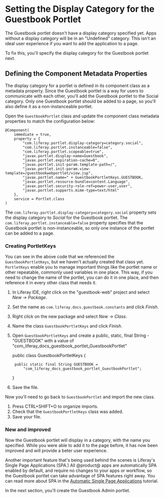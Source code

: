 # Setting the Display Category for the Guestbook Portlet [](id=setting-the-display-category-for-the-guestbook-portlet)

The Guestbook portlet doesn't have a display category specified yet. Apps
without a display category will be in an "Undefined" category. This isn't
an ideal user experience if you want to add the application to a page. 

To fix this, you'll specify the display category for the Guestbook portlet next.

## Defining the Component Metadata Properties [](id=defining-the-component-metadata-properties)

The display category for a portlet is defined in its component class as a 
metadata property. Since the Guestbook portlet is a way for users to 
communicate with each other, you'll add the Guestbook portlet to the Social 
category. Only one Guestbook portlet should be added to a page, so you'll also 
define it as a non-instanceable portlet.

Open the `GuestbookPortlet` class and update the component class metadata 
properties to match the configuration below:

    @Component(
    	immediate = true,
    	property = {
    		"com.liferay.portlet.display-category=category.social",
    		"com.liferay.portlet.instanceable=false",
    		"com.liferay.portlet.scopeable=true",
    		"javax.portlet.display-name=Guestbook",
    		"javax.portlet.expiration-cache=0",
    		"javax.portlet.init-param.template-path=/",
    		"javax.portlet.init-param.view-template=/guestbookwebportlet/view.jsp",
    		"javax.portlet.name=" + GuestbookPortletKeys.GUESTBOOK,
    		"javax.portlet.resource-bundle=content.Language",
    		"javax.portlet.security-role-ref=power-user,user",
    		"javax.portlet.supports.mime-type=text/html"
    	},
    	service = Portlet.class
    )
    
The `com.liferay.portlet.display-category=category.social` property sets the 
display category to *Social* for the Guestbook portlet. The 
`com.liferay.portlet.instanceable=false` property specifies that the Guestbook 
portlet is non-instanceable, so only one instance of the portlet can be added 
to a page. 

### Creating PortletKeys

You can see in the above code that we referenced the `GuestbookPortletKeys`,
but we haven't actually created that class yet. `PortletKeys` enable you to
manage important things like the portlet name or other repeatable, commonly used
variables in one place. This way, if you need to change the name of the portlet,
you can do it in one place, and then reference it in every other class that 
needs it.

1. In Liferay IDE, right click on the "guestbook-web" project and select *New* &rarr; 
    *Package*.
2. Set the name as `com.liferay.docs.guestbook.constants` and click *Finish*.
3. Right click on the new package and select *New* &rarr; *Class*.
4. Name the class `GuestbookPortletKeys` and click *Finish*.
5. Open `GuestbookPortletKeys` and create a public, static, final String -
    "GUESTBOOK" with a value of 
	"com_liferay_docs_guestbook_portlet_GuestbookPortlet"
 
	 public class GuestbookPortletKeys {

	 	public static final String GUESTBOOK =
	 		"com_liferay_docs_guestbook_portlet_GuestbookPortlet";
	 }
6. Save the file.

Now you'll need to go back to `GuestbookPortlet` and import the new class.

1. Press CTRL+SHIFT+O to organize imports.
2. Check that the `GuestbookPortletKeys` class was added.
3. Save your file.

### New and improved
 
Now the Guestbook portlet will display in a category, with the name you 
specified. While you were able to add it to the page before, it has now been
improved and will provide a beter user experience.

Another important feature that's being used behind the scenes is Liferay's 
Single Page Applications (SPA.) All @product@ apps are automatically SPA 
enabled by default, and require no changes to your apps or workflow, so the 
Guestbook portlet can take advantage of SPA features right away. You can read 
more about SPA in the [Automatic Single Page Applications](/develop/tutorials/-/knowledge_base/7-0/automatic-single-page-applications) tutorial.

In the next section, you'll create the Guestbook Admin portlet.

